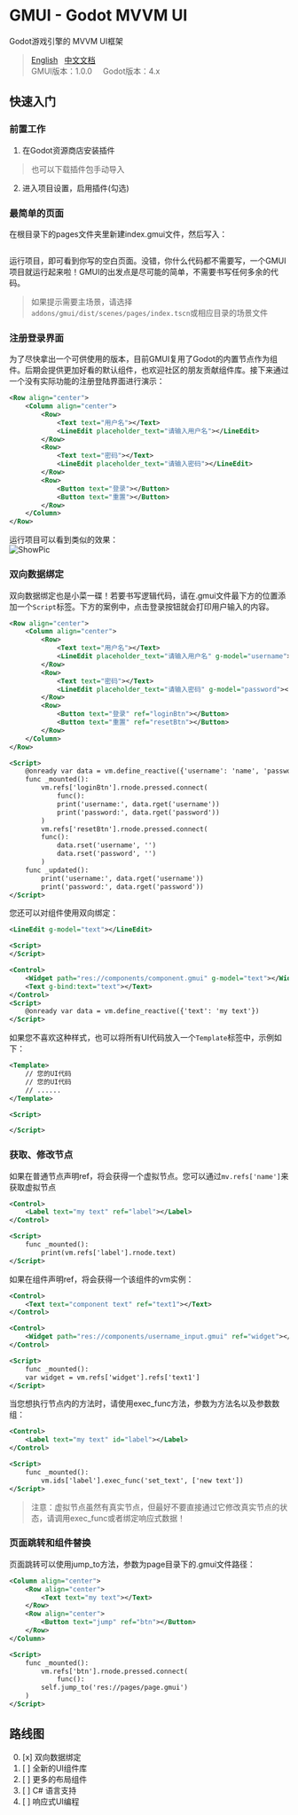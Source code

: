 # GMUI - Godot MVVM UI  
Godot游戏引擎的 MVVM UI框架   
> [English](https://github.com/JustDooooIt/GMUI)&nbsp;&nbsp;&nbsp;[中文文档](https://github.com/JustDooooIt/GMUI/blob/master/README.ZH.md)   
> GMUI版本：1.0.0   &nbsp;&nbsp;&nbsp;&nbsp;Godot版本：4.x  

## 快速入门  

### 前置工作  
1. 在Godot资源商店安装插件  
> 也可以下载插件包手动导入  
2. 进入项目设置，启用插件(勾选)  

### 最简单的页面  
在根目录下的pages文件夹里新建index.gmui文件，然后写入：  

```xml

```  

运行项目，即可看到你写的空白页面。没错，你什么代码都不需要写，一个GMUI项目就运行起来啦！GMUI的出发点是尽可能的简单，不需要书写任何多余的代码。  
> 如果提示需要主场景，请选择`addons/gmui/dist/scenes/pages/index.tscn`或相应目录的场景文件   

### 注册登录界面  
为了尽快拿出一个可供使用的版本，目前GMUI复用了Godot的内置节点作为组件。后期会提供更加好看的默认组件，也欢迎社区的朋友贡献组件库。接下来通过一个没有实际功能的注册登陆界面进行演示：

```xml
<Row align="center">
    <Column align="center">
        <Row>
	    	<Text text="用户名"></Text>
	    	<LineEdit placeholder_text="请输入用户名"></LineEdit>
	    </Row>
	    <Row>
			<Text text="密码"></Text>
			<LineEdit placeholder_text="请输入密码"></LineEdit>
	    </Row>
	    <Row>
			<Button text="登录"></Button>
			<Button text="重置"></Button>
	 	</Row>
    </Column>
</Row>
```

运行项目可以看到类似的效果：  
![ShowPic](https://s1.ax1x.com/2023/06/14/pCnM956.png)

### 双向数据绑定  
双向数据绑定也是小菜一碟！若要书写逻辑代码，请在.gmui文件最下方的位置添加一个`Script`标签。下方的案例中，点击登录按钮就会打印用户输入的内容。

```xml
<Row align="center">
    <Column align="center">
        <Row>
	    	<Text text="用户名"></Text>
	    	<LineEdit placeholder_text="请输入用户名" g-model="username"></LineEdit>
	    </Row>
	    <Row>
			<Text text="密码"></Text>
			<LineEdit placeholder_text="请输入密码" g-model="password"></LineEdit>
	    </Row>
	    <Row>
			<Button text="登录" ref="loginBtn"></Button>
			<Button text="重置" ref="resetBtn"></Button>
	 	</Row>
    </Column>
</Row>

<Script>
    @onready var data = vm.define_reactive({'username': 'name', 'password': '123'})
    func _mounted():
        vm.refs['loginBtn'].rnode.pressed.connect(
    	    func():
	        print('username:', data.rget('username'))
	        print('password:', data.rget('password'))
        )
        vm.refs['resetBtn'].rnode.pressed.connect(
	    func():
	        data.rset('username', '')
	        data.rset('password', '')
        )
    func _updated():
        print('username:', data.rget('username'))
        print('password:', data.rget('password'))
</Script>
```

您还可以对组件使用双向绑定：

```xml
<LineEdit g-model="text"></LineEdit>

<Script>
</Script>
```

```xml
<Control>
    <Widget path="res://components/component.gmui" g-model="text"></Widget>
    <Text g-bind:text="text"></Text>
</Control>
<Script>
	@onready var data = vm.define_reactive({'text': 'my text'})
</Script>
```

如果您不喜欢这种样式，也可以将所有UI代码放入一个`Template`标签中，示例如下：

```xml
<Template>
	// 您的UI代码  
	// 您的UI代码  
	// ......  
</Template>

<Script>

</Script>
```

### 获取、修改节点  
如果在普通节点声明ref，将会获得一个虚拟节点。您可以通过`mv.refs['name']`来获取虚拟节点

```xml
<Control>
    <Label text="my text" ref="label"></Label>
</Control>

<Script>
    func _mounted():
        print(vm.refs['label'].rnode.text)
</Script>
```

如果在组件声明ref，将会获得一个该组件的vm实例：

```xml
<Control>
    <Text text="component text" ref="text1"></Text>
</Control>
```  

```xml
<Control>
    <Widget path="res://components/username_input.gmui" ref="widget"></Widget>
</Control>

<Script>
    func _mounted():
	var widget = vm.refs['widget'].refs['text1']
</Script>
```  

当您想执行节点内的方法时，请使用exec_func方法，参数为方法名以及参数数组：

```xml
<Control>
    <Label text="my text" id="label"></Label>
</Control>

<Script>
    func _mounted():
        vm.ids['label'].exec_func('set_text', ['new text'])
</Script>
```

> 注意：虚拟节点虽然有真实节点，但最好不要直接通过它修改真实节点的状态，请调用exec_func或者绑定响应式数据！  

### 页面跳转和组件替换  

页面跳转可以使用jump_to方法，参数为page目录下的.gmui文件路径：

```xml
<Column align="center">
    <Row align="center">
        <Text text="my text"></Text>
    </Row>
    <Row align="center">
		<Button text="jump" ref="btn"></Button>
    </Row>
</Column>

<Script>
    func _mounted():
        vm.refs['btn'].rnode.pressed.connect(
            func():
		self.jump_to('res://pages/page.gmui')
	)
</Script>
```

## 路线图  

0. [x] 双向数据绑定  
1. [ ] 全新的UI组件库  
2. [ ] 更多的布局组件  
3. [ ] C# 语言支持  
4. [ ] 响应式UI编程  
